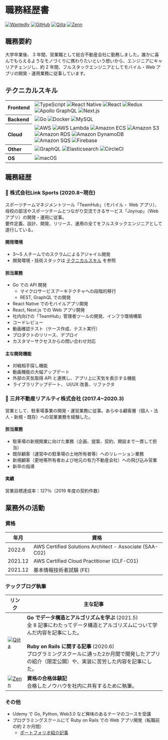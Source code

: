 # 職務経歴書

<p>
<a href="https://www.wantedly.com/id/miyyuk" target="_blank"><img alt="Wantedly" src="https://img.shields.io/badge/Wantedly-00A4BB.svg?&style=flat" /></a>
<a href="https://github.com/miyyuk" target="_blank"><img alt="GitHub" src="https://img.shields.io/badge/miyyuk-%23181717.svg?&style=flat&logo=GitHub&logoColor=white" /></a>
<a href="https://qiita.com/miyyuk" target="_blank"><img alt="Qiita" src="https://img.shields.io/badge/miyyuk-%2355C500.svg?&style=flat&logo=qiita&logoColor=white" /></a>
<a href="https://zenn.dev/miyyuk" target="_blank"><img alt="Zenn" src="https://img.shields.io/badge/miyyuk-%233EA8FF.svg?&style=flat&logo=Zenn&logoColor=white" /></a>
</p>

## 職務要約

大学卒業後、 3 年間、営業職として総合不動産会社に勤務しました。誰かに喜んでもらえるようなモノづくりに携わりたいという想いから、エンジニアにキャリアチェンジし、約 2 年間、フルスタックエンジニアとしてモバイル・Web アプリの開発・運用業務に従事しています。

## テクニカルスキル

<table>
  <tr align="left">
    <th>Frontend</th>
    <td>
      <img alt="TypeScript" src="https://img.shields.io/badge/TypeScript_v4.4-%233178C6.svg?style=flat&logo=typescript&logoColor=white" />
      <img alt="React Native" src="https://img.shields.io/badge/React_Native_v0.66-%23555.svg?style=flat&logo=react&logoColor=%2361DAFB" />
      <img alt="React" src="https://img.shields.io/badge/React_v17.0-%23555.svg?style=flat&logo=react&logoColor=%2361DAFB" />
      <img alt="Redux" src="https://img.shields.io/badge/Redux_v4.0-%23764ABC.svg?style=flat&logo=redux&logoColor=white" />
      <img alt="Apollo GraphQL" src="https://img.shields.io/badge/Apollo_GraphQL_v2.6-%23311C87?style=flat&logo=apollo-graphql" />
      <img alt="Next.js" src="https://img.shields.io/badge/Next.js_v10.0-black?style=flat&logo=next.js&logoColor=white" />
    </td>
  </tr>
  <tr align="left">
    <th>Backend</th>
    <td>
      <img alt="Go" src="https://img.shields.io/badge/Go_v1.18-%2300ADD8.svg?style=flat&logo=go&logoColor=white" />
      <img alt="Docker" src="https://img.shields.io/badge/Docker_v20.10-%232496ED.svg?style=flat&logo=docker&logoColor=white" />
      <img alt="MySQL" src="https://img.shields.io/badge/MySQL_v8.0-%234479A1.svg?style=flat&logo=mysql&logoColor=white" />
    </td>
  </tr>
  <tr align="left">
    <th>Cloud</th>
    <td>
      <img alt="AWS" src="https://img.shields.io/badge/AWS-%23232F3E.svg?style=flat&logo=amazon-aws&logoColor=%23FF9900" />
      <img alt="AWS Lambda" src="https://img.shields.io/badge/AWS_Lambda-%23232F3E.svg?style=flat&logo=aws-lambda&logoColor=%23FF9900" />
      <img alt="Amazon ECS" src="https://img.shields.io/badge/Amazon_ECS-%23232F3E.svg?style=flat&logo=amazon-ecs&logoColor=%23FF9900" />
      <img alt="Amazon S3" src="https://img.shields.io/badge/Amazon_S3-%23569A31.svg?style=flat&logo=amazon-s3&logoColor=white" />
      <img alt="Amazon RDS" src="https://img.shields.io/badge/Amazon_RDS-%23527FFF.svg?style=flat&logo=amazon-rds&logoColor=white" />
      <img alt="Amazon DynamoDB" src="https://img.shields.io/badge/Amazon_DynamoDB-%234053D6.svg?style=flat&logo=amazon-dynamodb&logoColor=white" />
      <img alt="Amazon SQS" src="https://img.shields.io/badge/Amazon_SQS-%23FF4F8B.svg?style=flat&logo=amazon-sqs&logoColor=white" />
      <img alt="Firebase" src="https://img.shields.io/badge/Firebase-%23059BE5.svg?style=flat&logo=firebase" />
    </td>
  </tr>
  <tr align="left">
    <th>Other</th>
    <td>
      <img alt="GraphQL" src="https://img.shields.io/badge/-GraphQL-%23E10098?style=flat&logo=graphql&logoColor=white" />
      <img alt="Elasticsearch" src="https://img.shields.io/badge/-Elasticsearch-%23005571?style=flat&logo=elasticsearch" />
      <img alt="CircleCI" src="https://img.shields.io/badge/CircleCI-%23343434.svg?style=flat&logo=circleci&logoColor=white" />
    </td>
  </tr>
  <tr align="left">
    <th>OS</th>
    <td>
      <img alt="macOS" src="https://img.shields.io/badge/-macOS_M1-black?style=flat&logo=apple&logoColor=white" />
    </td>
  </tr>
</table>


## 職務経歴

### 🏢 株式会社Link Sports (2020.8~現在)

スポーツチームマネジメントツール「TeamHub」（モバイル・ Web アプリ）、母校の部活やスポーツチームとつながり交流できるサービス「Joynup」（Web アプリ）の開発・運用に従事。<br>
要件定義、設計、開発、リリース、運用の全てをフルスタックエンジニアとして遂行している。

#### 開発環境

- 3〜5 人チームでのスクラムによるアジャイル開発
- 開発環境・技術スタックは <u>[テクニカルスキル](https://github.com/miyyuk/miyyuk/blob/master/resume/resume_jp.md#テクニカルスキル)</u> を参照

#### 担当業務

- Go での API 開発
  - マイクロサービスアーキテクチャへの段階的移行
  - REST, GraphQL での開発
- React Native でのモバイルアプリ開発
- React, Next.js での Web アプリ開発
- 社内向けの「TeamHub」管理者ツールの開発、インフラ環境構築
- コードレビュー
- 動画確認テスト（ケース作成、テスト実行）
- プロダクトのリリース、デプロイ
- カスタマーサクセスからの問い合わせ対応

#### 主な開発機能

- 対戦相手探し機能
- 動画機能の大幅アップデート
- 外部の天気取得 API と連携し、アプリ上に天気を表示する機能
- ライブラリアップデート、 UI/UX 改善、リファクタ

### 🏢 三井不動産リアルティ株式会社 (2017.4~2020.3)

営業として、駐車場事業の開発・運営業務に従事。あらゆる顧客層（個人・法人・新規・既存）への営業業務を経験した。

#### 担当業務

- 駐車場の新規開業に向けた業務（企画、提案、契約、開設まで一貫して担当）
- 既存顧客（運営中の駐車場の土地所有者等）へのリレーション業務
- 新規顧客（更地等所有者および地元の有力不動産会社）への飛び込み営業
- 新卒の指導

#### 実績

営業目標達成率：127％（2019 年度の契約件数）

## 業務外の活動

### 資格

| 年月 | 資格 |
| -- | -- |
| 2022.6 | AWS Certified Solutions Architect - Associate (SAA-C02) |
| 2021.12 | AWS Certified Cloud Practitioner (CLF-C01) |
| 2021.12 | 基本情報技術者試験 (FE) |

### テックブログ執筆

| リンク | 主な記事 |
| -- | -- |
| <a href="https://qiita.com/miyyuk" target="_blank"><img alt="Qiita" src="https://img.shields.io/badge/Qiita-%2355C500.svg?&style=flat&logo=qiita&logoColor=white" /></a> | **Go でデータ構造とアルゴリズムを学ぶ**  (2021.5)<br>全 8 記事にわたってデータ構造とアルゴリズムについて学んだ内容を記事にした。<br><br>  **Ruby on Rails に関する記事**  (2020.6)<br>プログラミングスクールに通った2か月間で開発したアプリの紹介（限定公開）や、実装に苦労した内容を記事にした。 |
| <a href="https://zenn.dev/miyyuk" target="_blank"><img alt="Zenn" src="https://img.shields.io/badge/Zenn-%233EA8FF.svg?&style=flat&logo=Zenn&logoColor=white" /></a> | **資格の合格体験記**<br>合格したノウハウを社内に共有するために執筆。 |

### その他

- Udemy で Go, Python, Web3.0 など興味のあるテーマのコースを受講
- プログラミングスクールにて Ruby on Rails での Web アプリ開発（転職前の約 2 か月間）
  - [ポートフォリオ紹介記事](https://qiita.com/miyyuk/private/b9f7db91a7a6ea5a0a12)
